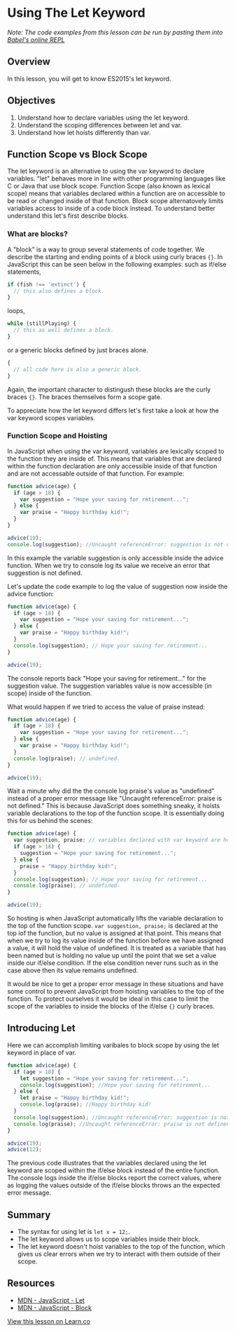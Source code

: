 # Using The Let Keyword

*Note: The code examples from this lesson can be run by pasting them into [Babel's online REPL](https://babeljs.io/repl/)*

## Overview

In this lesson, you will get to know ES2015's let keyword.

## Objectives

1. Understand how to declare variables using the let keyword.
2. Understand the scoping differences between let and var.
3. Understand how let hoists differently than var.

<!-- iframe of video lecture goes here -->

## Function Scope vs Block Scope

The let keyword is an alternative to using the var keyword to declare variables. "let" behaves more in line with other programming languages like C or Java that use block scope. Function Scope (also known as lexical scope) means that variables declared within a function are on accessible to be read or changed inside of that function. Block scope alternatovely limits variables access to inside of a code block instead. To understand better understand this  let's first describe blocks.

### What are blocks?

A "block" is a way to group several statements of code together. We describe the starting and ending points of a block using curly braces `{}`. In JavaScript this can be seen below in the following examples: such as if/else statements,  
```javascript
if (fish !== 'extinct') {
  // this also defines a block.
}
```  
loops,  
```javascript
while (stillPlaying) {
  // this as well defines a block.
}
```  
or a generic blocks defined by just braces alone.  
```javascript
{
  // all code here is also a generic block.
}
```  
Again, the important character to distingush these blocks are the curly braces `{}`. The braces themselves form a scope gate.

To appreciate how the let keyword differs let's first take a look at how the var keyword scopes variables.

### Function Scope and Hoisting

In JavaScript when using the var keyword, variables are lexically scoped to the function they are inside of. This means that variables that are declared within the function declaration are only accessible inside of that function and are not accessable outside of that function. For example:  
```javascript
function advice(age) {
  if (age > 18) {
    var suggestion = "Hope your saving for retirement...";
  } else {
    var praise = "Happy birthday kid!";
  }
}

advice(19);
console.log(suggestion); //Uncaught referenceError: suggestion is not defined.
```  
In this example the variable suggestion is only accessible inside the advice function. When we try to console log its value we receive an error that suggestion is not defined.

Let's update the code example to log the value of suggestion now inside the advice function:
```javascript
function advice(age) {
  if (age > 18) {
    var suggestion = "Hope your saving for retirement...";
  } else {
    var praise = "Happy birthday kid!";
  }
  console.log(suggestion); // Hope your saving for retirement...
}

advice(19);
```  
The console reports back "Hope your saving for retirement..." for the suggestion value. The suggestion variables value is now accessible (in scope) inside of the function.

What would happen if we tried to access the value of praise instead:  
```javascript
function advice(age) {
  if (age > 18) {
    var suggestion = "Hope your saving for retirement...";
  } else {
    var praise = "Happy birthday kid!";
  }
  console.log(praise); // undefined.
}

advice(19);
```  
Wait a minute why did the the console log praise's value as "undefined" instead of a proper error message like "Uncaught referenceError: praise is not defined." This is because JavaScript does something sneaky, it hoists variable declarations to the top of the function scope. It is essentially doing this for us behind the scenes:  
```javascript
function advice(age) {
  var suggestion, praise; // variables declared with var keyword are hoisted to top of function.
  if (age > 18) {
    suggestion = "Hope your saving for retirement...";
  } else {
    praise = "Happy birthday kid!";
  }
  console.log(suggestion); // Hope your saving for retirement...
  console.log(praise); // undefined.
}

advice(19);
```  
So hosting is when JavaScript automatically lifts the variable declaration to the top of the function scope. `var suggestion, praise;` is declared at the top iof the function, but no value is assigned at that point. This means that when we try to log its value inside of the function before we have assigned a value, it will hold the value of undefined. It is treated as a variable that has been named but is holding no value up until the point that we set a value inside our if/else condition. If the else condition never runs such as in the case above then its value remains undefined.

It would be nice to get a proper error message in these situations and have some control to prevent JavaScript from hoisting variables to the top of the function. To protect ourselves it would be ideal in this case to limit the scope of the variables to inside the blocks of the if/else `{}` curly braces.

## Introducing Let

Here we can accomplish limiting varibales to block scope by using the let keyword in place of var.  
```javascript
function advice(age) {
  if (age > 18) {
    let suggestion = "Hope your saving for retirement...";
    console.log(suggestion); //Hope your saving for retirement...
  } else {
    let praise = "Happy birthday kid!";
    console.log(praise); //Happy birthday kid!
  }
  console.log(suggestion); //Uncaught referenceError: suggestion is not defined.
  console.log(praise); //Uncaught referenceError: praise is not defined.
}

advice(19);
advice(12);
```  
The previous code illustrates that the variables declared using the let keyword are scoped within the if/else block instead of the entire function. The console logs inside the if/else blocks report the correct values, where as logging the values outside of the if/else blocks throws an the expected error message.

## Summary

- The syntax for using let is `let x = 12;`.
- The let keyword allows us to scope variables inside their block.
- The let keyword doesn't hoist variables to the top of the function, which gives us clear errors when we try to interact with them outside of their scope.

## Resources

- [MDN - JavaScript - Let](https://developer.mozilla.org/en-US/docs/Web/JavaScript/Reference/Statements/let)
- [MDN - JavaScript - Block](https://developer.mozilla.org/en-US/docs/Web/JavaScript/Reference/Statements/block)

<a href='https://learn.co/lessons/es2015-let' data-visibility='hidden'>View this lesson on Learn.co</a>
